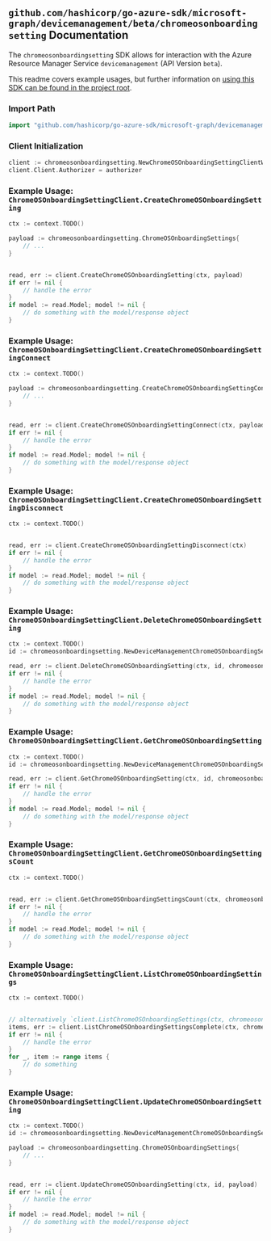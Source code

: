 
## `github.com/hashicorp/go-azure-sdk/microsoft-graph/devicemanagement/beta/chromeosonboardingsetting` Documentation

The `chromeosonboardingsetting` SDK allows for interaction with the Azure Resource Manager Service `devicemanagement` (API Version `beta`).

This readme covers example usages, but further information on [using this SDK can be found in the project root](https://github.com/hashicorp/go-azure-sdk/tree/main/docs).

### Import Path

```go
import "github.com/hashicorp/go-azure-sdk/microsoft-graph/devicemanagement/beta/chromeosonboardingsetting"
```


### Client Initialization

```go
client := chromeosonboardingsetting.NewChromeOSOnboardingSettingClientWithBaseURI("https://management.azure.com")
client.Client.Authorizer = authorizer
```


### Example Usage: `ChromeOSOnboardingSettingClient.CreateChromeOSOnboardingSetting`

```go
ctx := context.TODO()

payload := chromeosonboardingsetting.ChromeOSOnboardingSettings{
	// ...
}


read, err := client.CreateChromeOSOnboardingSetting(ctx, payload)
if err != nil {
	// handle the error
}
if model := read.Model; model != nil {
	// do something with the model/response object
}
```


### Example Usage: `ChromeOSOnboardingSettingClient.CreateChromeOSOnboardingSettingConnect`

```go
ctx := context.TODO()

payload := chromeosonboardingsetting.CreateChromeOSOnboardingSettingConnectRequest{
	// ...
}


read, err := client.CreateChromeOSOnboardingSettingConnect(ctx, payload)
if err != nil {
	// handle the error
}
if model := read.Model; model != nil {
	// do something with the model/response object
}
```


### Example Usage: `ChromeOSOnboardingSettingClient.CreateChromeOSOnboardingSettingDisconnect`

```go
ctx := context.TODO()


read, err := client.CreateChromeOSOnboardingSettingDisconnect(ctx)
if err != nil {
	// handle the error
}
if model := read.Model; model != nil {
	// do something with the model/response object
}
```


### Example Usage: `ChromeOSOnboardingSettingClient.DeleteChromeOSOnboardingSetting`

```go
ctx := context.TODO()
id := chromeosonboardingsetting.NewDeviceManagementChromeOSOnboardingSettingID("chromeOSOnboardingSettingsIdValue")

read, err := client.DeleteChromeOSOnboardingSetting(ctx, id, chromeosonboardingsetting.DefaultDeleteChromeOSOnboardingSettingOperationOptions())
if err != nil {
	// handle the error
}
if model := read.Model; model != nil {
	// do something with the model/response object
}
```


### Example Usage: `ChromeOSOnboardingSettingClient.GetChromeOSOnboardingSetting`

```go
ctx := context.TODO()
id := chromeosonboardingsetting.NewDeviceManagementChromeOSOnboardingSettingID("chromeOSOnboardingSettingsIdValue")

read, err := client.GetChromeOSOnboardingSetting(ctx, id, chromeosonboardingsetting.DefaultGetChromeOSOnboardingSettingOperationOptions())
if err != nil {
	// handle the error
}
if model := read.Model; model != nil {
	// do something with the model/response object
}
```


### Example Usage: `ChromeOSOnboardingSettingClient.GetChromeOSOnboardingSettingsCount`

```go
ctx := context.TODO()


read, err := client.GetChromeOSOnboardingSettingsCount(ctx, chromeosonboardingsetting.DefaultGetChromeOSOnboardingSettingsCountOperationOptions())
if err != nil {
	// handle the error
}
if model := read.Model; model != nil {
	// do something with the model/response object
}
```


### Example Usage: `ChromeOSOnboardingSettingClient.ListChromeOSOnboardingSettings`

```go
ctx := context.TODO()


// alternatively `client.ListChromeOSOnboardingSettings(ctx, chromeosonboardingsetting.DefaultListChromeOSOnboardingSettingsOperationOptions())` can be used to do batched pagination
items, err := client.ListChromeOSOnboardingSettingsComplete(ctx, chromeosonboardingsetting.DefaultListChromeOSOnboardingSettingsOperationOptions())
if err != nil {
	// handle the error
}
for _, item := range items {
	// do something
}
```


### Example Usage: `ChromeOSOnboardingSettingClient.UpdateChromeOSOnboardingSetting`

```go
ctx := context.TODO()
id := chromeosonboardingsetting.NewDeviceManagementChromeOSOnboardingSettingID("chromeOSOnboardingSettingsIdValue")

payload := chromeosonboardingsetting.ChromeOSOnboardingSettings{
	// ...
}


read, err := client.UpdateChromeOSOnboardingSetting(ctx, id, payload)
if err != nil {
	// handle the error
}
if model := read.Model; model != nil {
	// do something with the model/response object
}
```

